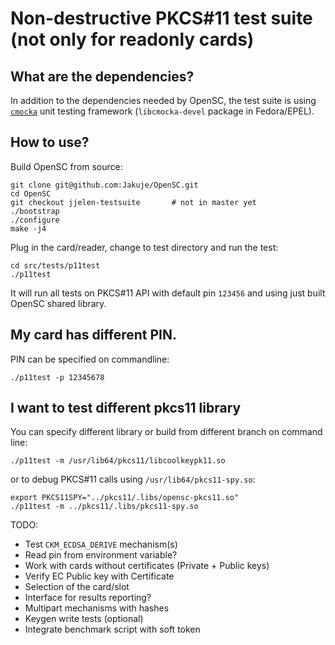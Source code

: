 # Non-destructive PKCS#11 test suite (not only for readonly cards)

## What are the dependencies?

In addition to the dependencies needed by OpenSC, the test suite is
using  [`cmocka`](https://cmocka.org/) unit testing framework
(`libcmocka-devel` package in Fedora/EPEL).

## How to use?

Build OpenSC from source:

    git clone git@github.com:Jakuje/OpenSC.git
    cd OpenSC
    git checkout jjelen-testsuite		# not in master yet
    ./bootstrap
    ./configure
    make -j4

Plug in the card/reader, change to test directory and run the test:

    cd src/tests/p11test
    ./p11test

It will run all tests on PKCS#11 API with default pin `123456`
and using just built OpenSC shared library.

## My card has different PIN.

PIN can be specified on commandline:

    ./p11test -p 12345678

## I want to test different pkcs11 library

You can specify different library or build from different branch
on command line:

    ./p11test -m /usr/lib64/pkcs11/libcoolkeypk11.so

or to debug PKCS#11 calls using `/usr/lib64/pkcs11-spy.so`:

    export PKCS11SPY="../pkcs11/.libs/opensc-pkcs11.so"
    ./p11test -m ../pkcs11/.libs/pkcs11-spy.so


TODO:

 * Test `CKM_ECDSA_DERIVE` mechanism(s)
 * Read pin from environment variable?
 * Work with cards without certificates (Private + Public keys)
 * Verify EC Public key with Certificate
 * Selection of the card/slot
 * Interface for results reporting?
 * Multipart mechanisms with hashes
 * Keygen write tests (optional)
 * Integrate benchmark script with soft token
